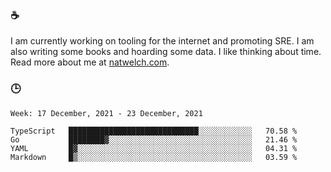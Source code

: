 ### ☕

I am currently working on tooling for the internet and promoting SRE. I am also writing some books and hoarding some data. I like thinking about time. Read more about me at [natwelch.com](https://natwelch.com).

### 🕒

<!--START_SECTION:waka-->
```text
Week: 17 December, 2021 - 23 December, 2021

TypeScript   █████████████████████████████░░░░░░░░░░░░   70.58 % 
Go           ████████▓░░░░░░░░░░░░░░░░░░░░░░░░░░░░░░░░   21.46 % 
YAML         █▓░░░░░░░░░░░░░░░░░░░░░░░░░░░░░░░░░░░░░░░   04.31 % 
Markdown     █▒░░░░░░░░░░░░░░░░░░░░░░░░░░░░░░░░░░░░░░░   03.59 % 
```
<!--END_SECTION:waka-->
